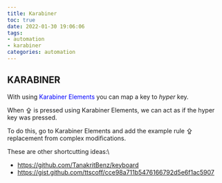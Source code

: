 ```yaml
---
title: Karabiner
toc: true
date: 2022-01-30 19:06:06
tags: 
- automation 
- karabiner
categories: automation
---
```


## KARABINER
With using <span style="color:blue">Karabiner Elements</span> you can map a key to _hyper_ key.



When ⇪  is pressed using Karabiner Elements, we can act as if the hyper key was pressed.

To do this, go to Karabiner Elements and add the example rule ⇪  replacement from complex modifications.


These are other shortcutting ideas:\
- https://github.com/TanakritBenz/keyboard
- https://gist.github.com/ttscoff/cce98a711b5476166792d5e6f1ac5907
